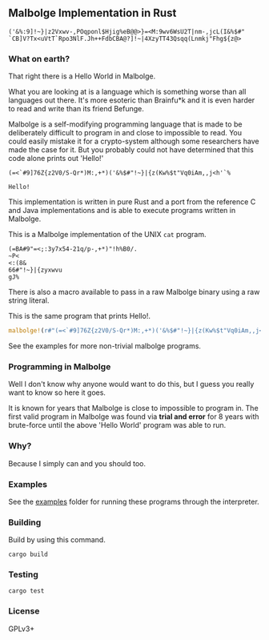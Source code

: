 ## Malbolge Implementation in Rust

```
('&%:9]!~}|z2Vxwv-,POqponl$Hjig%eB@@>}=<M:9wv6WsU2T|nm-,jcL(I&%$#"
`CB]V?Tx<uVtT`Rpo3NlF.Jh++FdbCBA@?]!~|4XzyTT43Qsqq(Lnmkj"Fhg${z@>
```

### What on earth?

That right there is a Hello World in Malbolge.

What you are looking at is a language which is something worse than all languages out there. It's more esoteric than Brainfu*k and it is even harder to read and write than its friend Befunge.

Malbolge is a self-modifying programming language that is made to be deliberately difficult to program in and close to impossible to read. You could easily mistake it for a crypto-system although some researchers have made the case for it. But you probably could not have determined that this code alone prints out 'Hello!'

```
(=<`#9]76Z{z2V0/S-Qr*)M:,+*)('&%$#"!~}|{z(Kw%$t"Vq0iAm,,j<h'`%

Hello!
```
This implementation is written in pure Rust and a port from the reference C and Java implementations and is able to execute programs written in Malbolge.


This is a Malbolge implementation of the UNIX `cat` program.
````
(=BA#9"=<;:3y7x54-21q/p-,+*)"!h%B0/.
~P<
<:(8&
66#"!~}|{zyxwvu
gJ%
````

There is also a macro available to pass in a raw Malbolge binary using a raw string literal.

This is the same program that prints Hello!.

```rust
malbolge!(r#"(=<`#9]76Z{z2V0/S-Qr*)M:,+*)('&%$#"!~}|{z(Kw%$t"Vq0iAm,,j<h'`%"#);
```

See the examples for more non-trivial malbolge programs.

### Programming in Malbolge

Well I don't know why anyone would want to do this, but I guess you really want to know so here it goes.

It is known for years that Malbolge is close to impossible to program in. The first valid program in Malbolge was found via **trial and error** for 8 years with brute-force until the above 'Hello World' program was able to run.

### Why?

Because I simply can and you should too.

### Examples

See the [examples](mbi/examples/README.md) folder for running these programs through the interpreter.

### Building

Build by using this command.

`cargo build`

### Testing

`cargo test`

### License

GPLv3+
